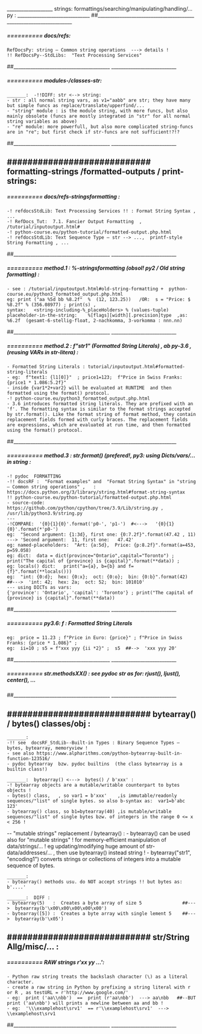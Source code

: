 ___________________ strings: formattings/searching/manipulating/handling/... py : ______________________________
##________________________________________  ___________________________


#####  ==========  docs/refs:
	RefDocsPy: string — Common string operations  ---> details !
	!! RefDocsPy--StdLibs:  "Text Processing Services"
##________________________________________  ___________________________


#####  ==========  modules-/classes-str:
    
    _______:  -!!DIFF: str <--> string:
	- str : all normal string vars, as v1="aabb" are str; they have many but simple funcs as replace/translate/upperfind/...
	- "string" module : is the module string, with more funcs, but also mainly obsolete (funcs are mostly integrated in "str" for all normal string variables as above)
	- "re" module: more powerfull, but also more complicated string-funcs are in "re"; but first check if str-funcs are not sufficient!?!?
##________________________________________  ___________________________


##  ############################ formatting-strings /formatted-outputs / print-strings: ######################
#####  ==========  docs/refs-stringsformatting :
	-! refdocsStdLib: Text Processing Services !! : Format String Syntax , ...
	-! RefDocs_Tut:  7.1. Fancier Output Formatting  ,  /tutorial/inputoutput.html#
	-! python-course.eu/python-tutorial/formatted-output.php.html
	-! refdocsStdLib: Text Sequence Type — str --> ...,  printf-style String Formatting , ...
##________________________________________  ___________________________


#####  ==========  method.1 : %-stringsformatting (obsol! py2 / Old string formatting) :
	- see : /tutorial/inputoutput.html#old-string-formatting +  python-course.eu/python3_formatted_output.php.html
	eg: print ("aa %5d bb %8.2f"  %  (12, 123.25))   /OR:  s = "Price: $ %8.2f" % (356.08977) ; print(s) ,
	syntax:   <string-including-%_placeHolders> % (values-tuple)
	placeholder-in-the-string:    %[flags][width][.precision]type  ,as: %6.2f  (gesamt-6-stellig-float, 2-nachkomma, 3-vorkomma : nnn.nn)
##________________________________________  ___________________________


#####  ==========  method.2 : f"str1" (Formatted String Literals) , ab py-3.6 ,(reusing VARs in str-litera) :

    - Formatted String Literals : tutorial/inputoutput.html#formatted-string-literals 
	- eg:  f"text1: {l1[0]}"  ; price1=123;  f"Price in Swiss Franks: {price1 * 1.086:5.2f}"
	- inside {var1*2+var2} will be evaluated at RUNTIME  and then formatted using the format() protocol.
	-! python-course.eu/python3_formatted_output.php.html
	- 3.6 introduces formatted string literals. They are prefixed with an 'f'. The formatting syntax is similar to the format strings accepted by str.format(). Like the format string of format method, they contain replacement fields formed with curly braces. The replacement fields are expressions, which are evaluated at run time, and then formatted using the format() protocol.  
##________________________________________  ___________________________


#####  ==========  method.3 : str.format() (prefered!, py3:  using Dicts/vars/... in string :

	-! pydoc  FORMATTING
	-!! docsRF :  "Format examples" and  "Format String Syntax" in "string — Common string operations" ,   :   https://docs.python.org/3/library/string.html#format-string-syntax
	!! python-course.eu/python-tutorial/formatted-output.php.html
	- source-code: https://github.com/python/cpython/tree/3.9/Lib/string.py , /usr/lib/python3.9/string.py
	---
	-!COMPARE:  '{0}{1}{0}'.format('p0-', 'p1-')  #<--->   '{0}{1}{0}'.format(*'p0-')
	eg:  "Second argument: {1:3d}, first one: {0:7.2f}".format(47.42 , 11) ---> 'Second argument:  11, first one:   47.42'
	eg: named-placeholders:  "Art: {a:5d},  Price: {p:8.2f}".format(a=453, p=59.058)
	eg: dict:  data = dict(province="Ontario",capital="Toronto") ; print("The capital of {province} is {capital}".format(**data)) ;
	eg: locals() dict:   print("a={a}, b={b} and f={f}".format(**locals()))
	eg:  "int: {0:d};  hex: {0:x};  oct: {0:o};  bin: {0:b}".format(42) ##--->  'int: 42;  hex: 2a;  oct: 52;  bin: 101010'
	--- using DICTs as vars:
	{'province': 'Ontario', 'capital': 'Toronto'} ; print("The capital of {province} is {capital}".format(**data))
##________________________________________  ___________________________


#####  ==========  py3.6: f : Formatted String Literals
	eg:  price = 11.23 ; f"Price in Euro: {price}" ; f"Price in Swiss Franks: {price * 1.086}" ;
	eg:  ii=10 ; s5 = f"xxx yyy {ii *2}" ;  s5  ##-->  'xxx yyy 20'
##________________________________________  ___________________________


#####  ==========  str.methodsXX()  : see pydoc str as for: rjust(), ljust(), center(), ...
##________________________________________  ___________________________


##  ############################ bytearray() / bytes() classes/obj : ##########################

	_______:  
	-!! see  docsRF_StdLib--Built-in Types : Binary Sequence Types — bytes, bytearray, memoryview !
	- see also https://www.alpharithms.com/python-bytearray-built-in-function-123516/
	- pydoc bytearray  bzw. pydoc builtins  (the class bytearray is a builtin class!)

	_______:  bytearray() <--->  bytes() / b'xxx' :
	-! bytearray objects are a mutable/writable counterpart to bytes objects !
	- bytes() class,   , so var1 = b'xxx'    ,is immutable/readonly  sequences/"list" of single bytes. so also b-syntax as:  var1=b'abc 123' 
	- bytearray() class, so b1=bytearray(40) ,is mutable/writable    sequences/"list" of single bytes bzw. of integers in the range 0 <= x < 256 !
-- "mutable strings" replacement / bytearray() :
	- bytearray() can be used also for  "mutable strings" ! for memory-efficient manipulation of data/strings/... !  eg updating/modifying huge amount of str-data/addresses/... , then use bytearray() instead string !
	- bytearray("str1", "encoding1") converts strings or collections of integers into a mutable sequence of bytes.

	_______:  
	- bytearray() methods usu. do NOT accept strings !! but bytes as: b'....'

	_______:  DIFF :
	- bytearray(5)   :  Creates a byte array of size 5               ##--->  bytearray(b'\x00\x00\x00\x00\x00')
	- bytearray([5]) :  Creates a byte array with single lement 5    ##--->  bytearray(b'\x05')


##  ############################ str/String Allg/misc/... : ###################################


#####  ==========  RAW strings r'xx yy ...':

    - Python raw string treats the backslash character (\) as a literal character.
    - create a raw string in Python by prefixing a string literal with r or R , as testURL = r'http://www.google.com/'
    - eg:  print ('aa\\nbb')  ==  print (r'aa\nbb')  ---> aa\nbb   ##--BUT  print ('aa\nbb') will prints a newline between aa and bb !
    - eg:  '\\\examplehost\srv1'  == r'\\examplehost\srv1'  --->  \\examplehost\srv1
##________________________________________  ___________________________


